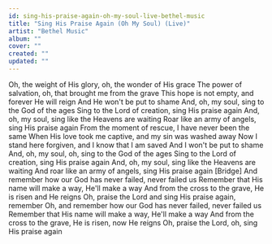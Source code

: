 ```yaml
---
id: sing-his-praise-again-oh-my-soul-live-bethel-music
title: "Sing His Praise Again (Oh My Soul) (Live)"
artist: "Bethel Music"
album: ""
cover: ""
created: ""
updated: ""
---
```


Oh, the weight of His glory, oh, the wonder of His grace
The power of salvation, oh, that brought me from the grave
This hope is not empty, and forever He will reign
And He won't be put to shame
And, oh, my soul, sing to the God of the ages
Sing to the Lord of creation, sing His praise again
And, oh, my soul, sing like the Heavens are waiting
Roar like an army of angels, sing His praise again
From the moment of rescue, I have never been the same
When His love took me captive, and my sin was washed away
Now I stand here forgiven, and I know that I am saved
And I won't be put to shame
And, oh, my soul, oh, sing to the God of the ages
Sing to the Lord of creation, sing His praise again
And, oh, my soul, sing like the Heavens are waiting
And roar like an army of angels, sing His praise again
[Bridge]
And remember how our God has never failed, never failed us
Remember that His name will make a way, He'll make a way
And from the cross to the grave, He is risen and He reigns
Oh, praise the Lord and sing His praise again, remember
Oh, and remember how our God has never failed, never failed us
Remember that His name will make a way, He'll make a way
And from the cross to the grave, He is risen, now He reigns
Oh, praise the Lord, oh, sing His praise again